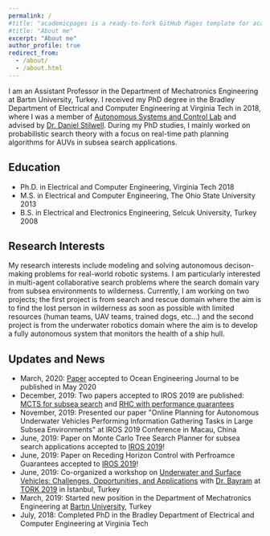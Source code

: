 ```yaml
---
permalink: /
#title: "academicpages is a ready-to-fork GitHub Pages template for academic personal websites"
#title: "About me"
excerpt: "About me"
author_profile: true
redirect_from: 
  - /about/
  - /about.html
---
```


I am an Assistant Professor in the Department of Mechatronics Engineering at Bartın University, Turkey. I received my PhD degree in the Bradley Department of Electrical and Computer Engineering at Virginia Tech in 2018, where I was a member of [Autonomous Systems and Control Lab](https://www.ascl.ece.vt.edu/index.html) and advised by [Dr. Daniel Stilwell](https://autonomyandrobotics.centers.vt.edu/people/stilwell.html). During my PhD studies, I mainly worked on probabilistic search theory with a focus on real-time path planning algorithms for AUVs in subsea search applications.     



## Education
+ Ph.D. in Electrical and Computer Engineering,     Virginia Tech                 2018  
+ M.S.  in Electrical and Computer Engineering,     The Ohio State University     2013
+ B.S.  in Electrical and Electronics Engineering,  Selcuk University, Turkey     2008


## Research Interests

My research interests include modeling and solving autonomous decison-making problems for real-world robotic systems. I am particularly interested in multi-agent collaborative search problems where the search domain vary from subsea environments to wilderness. Currently, I am working on two projects; the first project is from search and rescue domain where the aim is to find the lost person in wilderness as soon as possible with limited resources (human teams, UAV teams, trained dogs, etc...) and the second project is from the underwater robotics domain where the aim is to develop a fully autonomous system that monitors the health of a ship hull.   


## Updates and News
- March, 2020: [Paper](https://www.sciencedirect.com/science/article/abs/pii/S0029801820303255) accepted to Ocean Engineering Journal to be published in May 2020
- December, 2019: Two papers accepted to IROS 2019 are published: [MCTS for subsea search](https://ieeexplore.ieee.org/abstract/document/8967898) and [RHC with performance guarantees](https://ieeexplore.ieee.org/abstract/document/8968202)   
- November, 2019: Presented our paper "Online Planning for Autonomous Underwater Vehicles Performing Information Gathering Tasks in Large Subsea Environments" at IROS 2019 Conference in Macau, China
- June, 2019:   Paper on Monte Carlo Tree Search Planner for subsea search applications accepted to [IROS 2019](https://www.iros2019.org/)!
- June, 2019:   Paper on Receding Horizon Control with Perfroamce Guarantees accepted to [IROS 2019](https://www.iros2019.org/)!
- June, 2019:   Co-organized a workshop on [Underwater and Surface Vehicles: Challenges, Opportunities, and Applications](https://www.robotikblogu.org/denizrobotlaricalistayi) with [Dr. Bayram](http://www.halukbayram.net/) at [TORK 2019](https://tork2019.ozyegin.edu.tr/en) in İstanbul, Turkey
- March, 2019:  Started new position in the Department of Mechatronics Engineering at [Bartın University](https://w3.bartin.edu.tr/), Turkey
- July, 2018:   Completed PhD in the Bradley Department of Electrical and Computer Engineering at Virginia Tech
